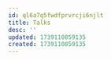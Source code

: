 ```yaml
---
id: ql6a7q5fwdfprvrcji6njlt
title: Talks
desc: ''
updated: 1739110859135
created: 1739110859135
---
```

